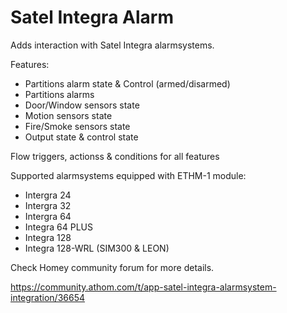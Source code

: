 # Satel Integra Alarm

Adds interaction with Satel Integra alarmsystems.

Features:
* Partitions alarm state & Control (armed/disarmed) 
* Partitions alarms 
* Door/Window sensors state
* Motion sensors state
* Fire/Smoke sensors state
* Output state & control state

Flow triggers, actionss & conditions for all features

Supported alarmsystems equipped with ETHM-1 module:
* Intergra 24
* Intergra 32
* Intergra 64 
* Integra 64 PLUS
* Integra 128
* Integra 128-WRL (SIM300 & LEON)

Check Homey community forum for more details.

https://community.athom.com/t/app-satel-integra-alarmsystem-integration/36654
